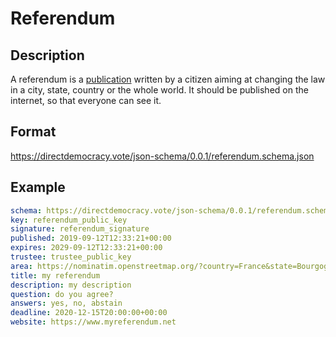 # Referendum

## Description

A referendum is a [publication](publication.md) written by a citizen aiming at changing the law in a city, state, country or the whole world.
It should be published on the internet, so that everyone can see it.

## Format

https://directdemocracy.vote/json-schema/0.0.1/referendum.schema.json

## Example

```yaml
schema: https://directdemocracy.vote/json-schema/0.0.1/referendum.schema.json
key: referendum_public_key
signature: referendum_signature
published: 2019-09-12T12:33:21+00:00
expires: 2029-09-12T12:33:21+00:00
trustee: trustee_public_key
area: https://nominatim.openstreetmap.org/?country=France&state=Bourgogne-Franche-Comté&county=Saône-et-Loire&city=Mâcon
title: my referendum
description: my description
question: do you agree?
answers: yes, no, abstain
deadline: 2020-12-15T20:00:00+00:00
website: https://www.myreferendum.net
```
